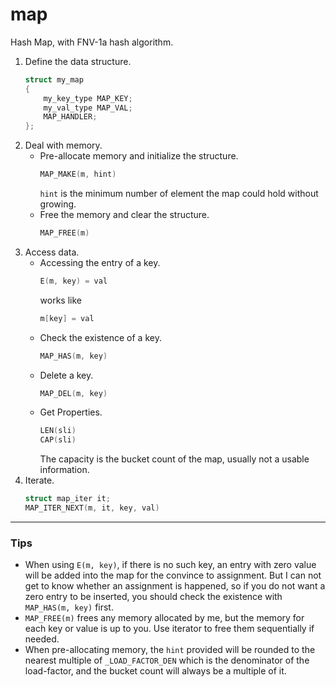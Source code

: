 # map
Hash Map, with FNV-1a hash algorithm.
1. Define the data structure.
    ```c
    struct my_map
    {
        my_key_type MAP_KEY;
        my_val_type MAP_VAL;
        MAP_HANDLER;
    };
    ```
2. Deal with memory.
    - Pre-allocate memory and initialize the structure.
        ```c
        MAP_MAKE(m, hint)
        ```
        `hint` is the minimum number of element the map could hold without growing.
    - Free the memory and clear the structure.
        ```c
        MAP_FREE(m)
        ```
3. Access data.
    - Accessing the entry of a key.
        ```c
        E(m, key) = val
        ```
        works like
        ```go
        m[key] = val
        ```
    - Check the existence of a key.
        ```c
        MAP_HAS(m, key)
        ```
    - Delete a key.
        ```c
        MAP_DEL(m, key)
        ```
    - Get Properties.
        ```c
        LEN(sli)
        CAP(sli)
        ```
        The capacity is the bucket count of the map, usually not a usable information.
4. Iterate.
    ```c
    struct map_iter it;
    MAP_ITER_NEXT(m, it, key, val)
    ```

---

### Tips
- When using `E(m, key)`, if there is no such key, an entry with zero value will be added into the map for the convince to assignment. But I can not get to know whether an assignment is happened, so if you do not want a zero entry to be inserted, you should check the existence with `MAP_HAS(m, key)` first.
- `MAP_FREE(m)` frees any memory allocated by me, but the memory for each key or value is up to you. Use iterator to free them sequentially if needed.
- When pre-allocating memory, the `hint` provided will be rounded to the nearest multiple of `_LOAD_FACTOR_DEN` which is the denominator of the load-factor, and the bucket count will always be a multiple of it.
